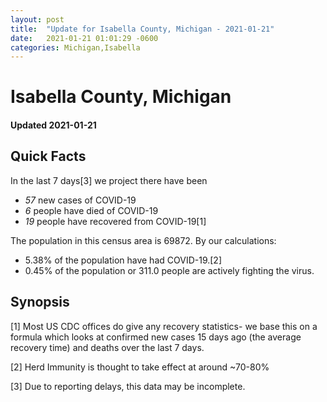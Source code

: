 ```yaml
---
layout: post
title:  "Update for Isabella County, Michigan - 2021-01-21"
date:   2021-01-21 01:01:29 -0600
categories: Michigan,Isabella
---
```


# Isabella County, Michigan
#### Updated 2021-01-21

## Quick Facts

In the last 7 days[3] we project there have been
- *57* new cases of COVID-19
- *6* people have died of COVID-19
- *19* people have recovered from COVID-19[1]

The population in this census area is 69872. By our calculations:
- 5.38% of the population have had COVID-19.[2]
- 0.45% of the population or 311.0 people are actively fighting the virus.

## Synopsis




[1] Most US CDC offices do give any recovery statistics- we base this on a formula which looks at confirmed new cases
15 days ago (the average recovery time) and deaths over the last 7 days.

[2] Herd Immunity is thought to take effect at around ~70-80%

[3] Due to reporting delays, this data may be incomplete.
 
    
